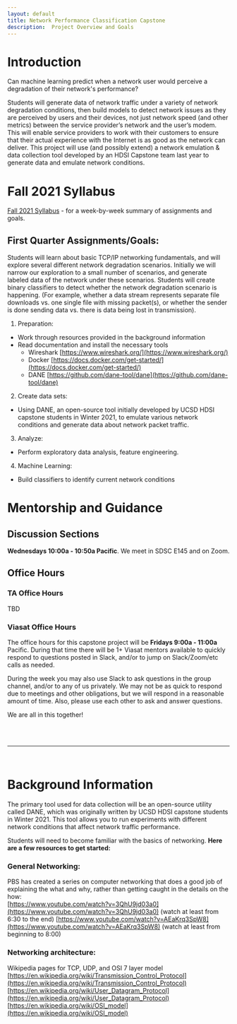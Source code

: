 ```yaml
---
layout: default
title: Network Performance Classification Capstone
description:  Project Overview and Goals
---
```


# Introduction

Can machine learning predict when a network user would perceive a degradation of their network's performance?

Students will generate data of network traffic under a variety of network degradation conditions, then build models to detect network issues as they are perceived by users and their devices, not just network speed (and other metrics) between the service provider’s network and the user’s modem.  This will enable service providers to work with their customers to ensure that their actual experience with the Internet is as good as the network can deliver.  This project will use (and possibly extend) a network emulation & data collection tool developed by an HDSI Capstone team last year to generate data and emulate network conditions.


# Fall 2021 Syllabus
[Fall 2021 Syllabus](Fall_2021_syllabus.html) - for a week-by-week summary of assignments and goals.


## First Quarter Assignments/Goals:

Students will learn about basic TCP/IP networking fundamentals, and will explore several different network degradation scenarios.  Initially we will narrow our exploration to a small number of scenarios, and generate labeled data of the network under these scenarios.  Students will create binary classifiers to detect whether the network degradation scenario is happening.  (For example, whether a data stream represents separate file downloads vs. one single file with missing packet(s), or whether the sender is done sending data vs. there is data being lost in transmission).


1. Preparation:
  * Work through resources provided in the background information 
  * Read documentation and install the necessary tools
    * Wireshark [https://www.wireshark.org/](https://www.wireshark.org/)
    * Docker [https://docs.docker.com/get-started/](https://docs.docker.com/get-started/)
    * DANE [https://github.com/dane-tool/dane](https://github.com/dane-tool/dane)
2. Create data sets:
  * Using DANE, an open-source tool initially developed by UCSD HDSI capstone students in Winter 2021, to emulate various network conditions and generate data about network packet traffic.
3. Analyze:
  * Perform exploratory data analysis, feature engineering.
4. Machine Learning:
  * Build classifiers to identify current network conditions



# Mentorship and Guidance
## Discussion Sections
**Wednesdays 10:00a - 10:50a Pacific**.  We meet in SDSC E145 and on Zoom.


## Office Hours

### TA Office Hours
TBD

### Viasat Office Hours
The office hours for this capstone project will be **Fridays 9:00a - 11:00a** Pacific.  During that time there will be 1+ Viasat mentors available to quickly respond to questions posted in Slack, and/or to jump on Slack/Zoom/etc calls as needed.

During the week you may also use Slack to ask questions in the group channel, and/or to any of us privately.  We may not be as quick to respond due to meetings and other obligations, but we will respond in a reasonable amount of time.  Also, please use each other to ask and answer questions.

We are all in this together!

<br />
<br />
<hr />
<br />

# Background Information
The primary tool used for data collection will be an open-source utility called DANE, which was originally written by UCSD HDSI capstone students in Winter 2021.  This tool allows you to run experiments with different network conditions that affect network traffic performance.

Students will need to become familiar with the basics of networking.  **Here are a few resources to get started:** 

### General Networking:
PBS has created a series on computer networking that does a good job of explaining the what and why, rather than getting caught in the details on the how:  
[https://www.youtube.com/watch?v=3QhU9jd03a0](https://www.youtube.com/watch?v=3QhU9jd03a0) (watch at least from 6:30 to the end)
[https://www.youtube.com/watch?v=AEaKrq3SpW8](https://www.youtube.com/watch?v=AEaKrq3SpW8) (watch at least from beginning to 8:00)


### Networking architecture:
Wikipedia pages for TCP, UDP, and OSI 7 layer model
[https://en.wikipedia.org/wiki/Transmission_Control_Protocol](https://en.wikipedia.org/wiki/Transmission_Control_Protocol)  
[https://en.wikipedia.org/wiki/User_Datagram_Protocol](https://en.wikipedia.org/wiki/User_Datagram_Protocol)  
[https://en.wikipedia.org/wiki/OSI_model](https://en.wikipedia.org/wiki/OSI_model)

